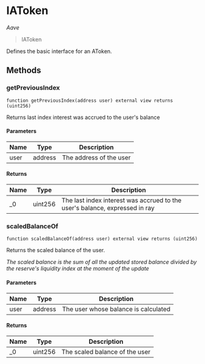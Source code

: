 # IAToken

*Aave*

> IAToken

Defines the basic interface for an AToken.



## Methods

### getPreviousIndex

```solidity
function getPreviousIndex(address user) external view returns (uint256)
```

Returns last index interest was accrued to the user&#39;s balance



#### Parameters

| Name | Type | Description |
|---|---|---|
| user | address | The address of the user |

#### Returns

| Name | Type | Description |
|---|---|---|
| _0 | uint256 | The last index interest was accrued to the user&#39;s balance, expressed in ray |

### scaledBalanceOf

```solidity
function scaledBalanceOf(address user) external view returns (uint256)
```

Returns the scaled balance of the user.

*The scaled balance is the sum of all the updated stored balance divided by the reserve&#39;s liquidity index at the moment of the update*

#### Parameters

| Name | Type | Description |
|---|---|---|
| user | address | The user whose balance is calculated |

#### Returns

| Name | Type | Description |
|---|---|---|
| _0 | uint256 | The scaled balance of the user |




